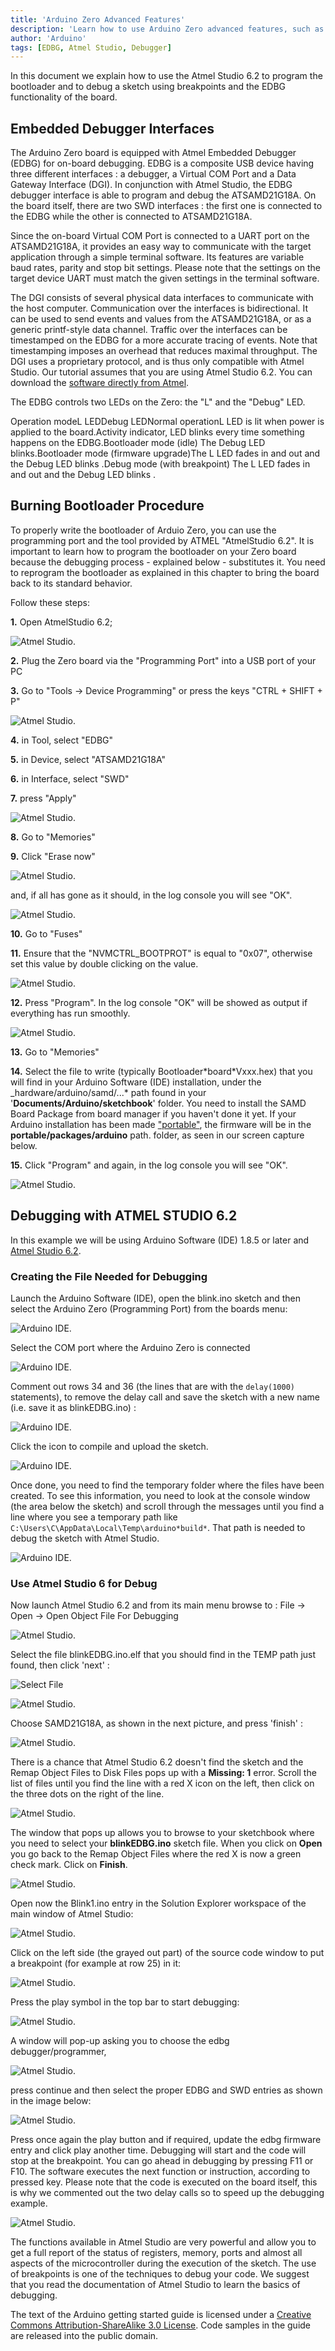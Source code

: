 ```yaml
---
title: 'Arduino Zero Advanced Features'
description: 'Learn how to use Arduino Zero advanced features, such as EDBG functionality and using the Atmel Studio to program the bootloader.'
author: 'Arduino'
tags: [EDBG, Atmel Studio, Debugger]
---
```


In this document we explain how to use the Atmel Studio 6.2 to program the bootloader and to debug a sketch using breakpoints and the EDBG functionality of the board.

## Embedded Debugger Interfaces

The Arduino Zero board is equipped with Atmel Embedded Debugger (EDBG) for on-board debugging. EDBG is a composite USB device having three different interfaces : a debugger, a Virtual COM Port and a Data Gateway Interface (DGI).
In conjunction with Atmel Studio, the EDBG debugger interface is able to program and debug the ATSAMD21G18A. On the board itself, there are two SWD interfaces : the first one is connected to the EDBG while the other is connected to ATSAMD21G18A.

Since the on-board Virtual COM Port is connected to a UART port on the ATSAMD21G18A, it provides an easy way to communicate with the target application through a simple terminal software. Its features are variable baud rates, parity and stop bit settings. Please note that the settings on the target device UART must match the given settings in the terminal software.

The DGI consists of several physical data interfaces to communicate with the host computer. Communication over the interfaces is bidirectional. It can be used to send events and values from the ATSAMD21G18A, or as a generic printf-style data channel. Traffic over the interfaces can be timestamped on the EDBG for a more accurate tracing of events. Note that timestamping imposes an overhead that reduces maximal throughput. The DGI uses a proprietary protocol, and is thus only compatible with Atmel Studio. Our tutorial assumes that you are using Atmel Studio 6.2. You can download the [software directly from Atmel](http://ww1.microchip.com/downloads/archive/AStudio6*2sp2*1563net.exe).

The EDBG controls two LEDs on the Zero: the "L" and the "Debug" LED.

Operation modeL LEDDebug LEDNormal operationL LED is lit when power is applied to the board.Activity indicator, LED blinks every time something happens on the EDBG.Bootloader mode (idle) The Debug LED blinks.Bootloader mode (firmware upgrade)The L LED fades in and out and the Debug LED blinks .Debug mode (with breakpoint) The L LED fades in and out and the Debug LED blinks .

## Burning Bootloader Procedure

To properly write the bootloader of Arduio Zero, you can use the programming port and the tool provided by ATMEL "AtmelStudio 6.2". It is important to learn how to program the bootloader on your Zero board because the debugging process - explained below - substitutes it. You need to reprogram the bootloader as explained in this chapter to bring the board back to its standard behavior.

Follow these steps:

**1.** Open AtmelStudio 6.2;

![Atmel Studio.](assets/AT*STUDIO*1.jpg)

**2.** Plug the Zero board via the "Programming Port" into a USB port of your PC

**3.** Go to "Tools -> Device Programming" or press the keys "CTRL + SHIFT + P"

![Atmel Studio.](assets/AT*STUDIO*2.jpg)

**4.** in Tool, select "EDBG"

**5.** in Device, select "ATSAMD21G18A"

**6.** in Interface, select "SWD"

**7.** press "Apply"

![Atmel Studio.](assets/DeviceSelect_3.jpg)

**8.** Go to "Memories"

**9.** Click "Erase now"

![Atmel Studio.](assets/DeviceErase_4.jpg)

and, if all has gone as it should, in the log console you will see "OK".

![Atmel Studio.](assets/DeviceErase_5.jpg)

**10.** Go to "Fuses"

**11.** Ensure that the "NVMCTRL_BOOTPROT" is equal to "0x07", otherwise set this value by double clicking on the value.

![Atmel Studio.](assets/DeviceFuses_6.jpg)

**12.** Press "Program". In the log console "OK" will be showed as output if everything has run smoothly.

![Atmel Studio.](assets/DeviceFuses_7.jpg)

**13.** Go to "Memories"

**14.** Select the file to write (typically Bootloader\*board\*Vxxx.hex) that you will find in your Arduino Software (IDE) installation, under the \_hardware/arduino/samd/...* path found in your '**Documents/Arduino/sketchbook**' folder. You need to install the SAMD Board Package from board manager if you haven't done it yet. If your Arduino installation has been made ["portable"](https://arduino.cc/en/Guide/PortableIDE), the firmware will be in the **portable/packages/arduino** path. folder, as seen in our screen capture below.

**15.** Click "Program" and again, in the log console you will see "OK".

![Atmel Studio.](assets/DeviceFwProgram_8.jpg)

## Debugging with ATMEL STUDIO 6.2

In this example we will be using Arduino Software (IDE) 1.8.5 or later and [Atmel Studio 6.2](http://ww1.microchip.com/downloads/archive/AStudio6*2sp2*1563net.exe).

### Creating the File Needed for Debugging

Launch the Arduino Software (IDE), open the blink.ino sketch and then select the Arduino Zero (Programming Port) from the boards menu:

![Arduino IDE.](assets/Ide*Board*9.jpg)

Select the COM port where the Arduino Zero is connected

![Arduino IDE.](assets/Ide*Port*10.jpg)

Comment out rows 34 and 36 (the lines that are with the `delay(1000)` statements), to remove the delay call and save the sketch with a new name (i.e. save it as blinkEDBG.ino) :

![Arduino IDE.](assets/M0*ADV*DBG_image006.jpg)

Click the icon to compile and upload the sketch.

![Arduino IDE.](assets/Ide*Upload*12a.jpg)

Once done, you need to find the temporary folder where the files have been created. To see this information, you need to look at the console window (the area below the sketch) and scroll through the messages until you find a line where you see a temporary path like `C:\Users\C\AppData\Local\Temp\arduino*build*`. That path is needed to debug the sketch with Atmel Studio.

![Arduino IDE.](assets/Ide*Upload*12.jpg)

### Use Atmel Studio 6 for Debug

Now launch Atmel Studio 6.2 and from its main menu browse to : File -> Open -> Open Object File For Debugging

![Atmel Studio.](assets/Studio*Open*13.jpg)

Select the file blinkEDBG.ino.elf that you should find in the TEMP path just found, then click 'next' :

![Select File](assets/Studio*Open*13a.jpg)

![Atmel Studio.](assets/Studio*OpenElf*14.jpg)

Choose SAMD21G18A, as shown in the next picture, and press 'finish' :

![Atmel Studio.](assets/Studio*OpenMicro*15.jpg)

There is a chance that Atmel Studio 6.2 doesn't find the sketch and the Remap Object Files to Disk Files pops up with a **Missing: 1** error. Scroll the list of files until you find the line with a red X icon on the left, then click on the three dots on the right of the line.

![Atmel Studio.](assets/Studio*Remap*15a.jpg)

The window that pops up allows you to browse to your sketchbook where you need to select your **blinkEDBG.ino** sketch file. When you click on **Open** you go back to the Remap Object Files where the red X is now a green check mark. Click on **Finish**.

![Atmel Studio.](assets/Studio*Remap*15b.jpg)

Open now the Blink1.ino entry in the Solution Explorer workspace of the main window of Atmel Studio:

![Atmel Studio.](assets/Studio*OpenObject*16.jpg)

Click on the left side (the grayed out part) of the source code window to put a breakpoint (for example at row 25) in it:

![Atmel Studio.](assets/Studio*SetBreakPt*17a.jpg)

Press the play symbol in the top bar to start debugging:

![Atmel Studio.](assets/Studio*Start*Icon_18.jpg)

A window will pop-up asking you to choose the edbg debugger/programmer,

![Atmel Studio.](assets/Studio*OpenObject*16a.jpg)

press continue and then select the proper EDBG and SWD entries as shown in the image below:

![Atmel Studio.](assets/Studio*OpenDebugger*17.jpg)

Press once again the play button and if required, update the edbg firmware entry and click play another time. Debugging will start and the code will stop at the breakpoint. You can go ahead in debugging by pressing F11 or F10. The software executes the next function or instruction, according to pressed key. Please note that the code is executed on the board itself, this is why we commented out the two delay calls so to speed up the debugging example.

![Atmel Studio.](assets/Studio*Debugging*19.jpg)

The functions available in Atmel Studio are very powerful and allow you to get a full report of the status of registers, memory, ports and almost all aspects of the microcontroller during the execution of the sketch. The use of breakpoints is one of the techniques to debug your code. We suggest that you read the documentation of Atmel Studio to learn the basics of debugging.

The text of the Arduino getting started guide is licensed under a
[Creative Commons Attribution-ShareAlike 3.0 License](http://creativecommons.org/licenses/by-sa/3.0/). Code samples in the guide are released into the public domain.
